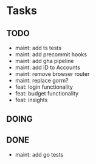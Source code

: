# Tasks

## TODO

- maint: add ts tests
- maint: add precommit hooks
- maint: add gha pipeline
- maint: add ID to Accounts
- maint: remove browser router
- maint: replace gorm?
- feat: login functionality
- feat: budget functionality
- feat: insights

## DOING


## DONE

- maint: add go tests